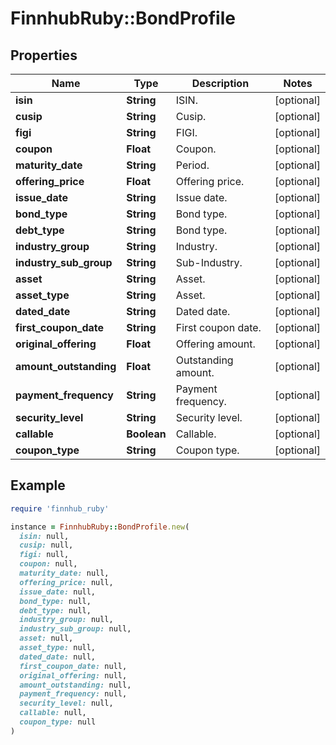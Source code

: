 # FinnhubRuby::BondProfile

## Properties

| Name | Type | Description | Notes |
| ---- | ---- | ----------- | ----- |
| **isin** | **String** | ISIN. | [optional] |
| **cusip** | **String** | Cusip. | [optional] |
| **figi** | **String** | FIGI. | [optional] |
| **coupon** | **Float** | Coupon. | [optional] |
| **maturity_date** | **String** | Period. | [optional] |
| **offering_price** | **Float** | Offering price. | [optional] |
| **issue_date** | **String** | Issue date. | [optional] |
| **bond_type** | **String** | Bond type. | [optional] |
| **debt_type** | **String** | Bond type. | [optional] |
| **industry_group** | **String** | Industry. | [optional] |
| **industry_sub_group** | **String** | Sub-Industry. | [optional] |
| **asset** | **String** | Asset. | [optional] |
| **asset_type** | **String** | Asset. | [optional] |
| **dated_date** | **String** | Dated date. | [optional] |
| **first_coupon_date** | **String** | First coupon date. | [optional] |
| **original_offering** | **Float** | Offering amount. | [optional] |
| **amount_outstanding** | **Float** | Outstanding amount. | [optional] |
| **payment_frequency** | **String** | Payment frequency. | [optional] |
| **security_level** | **String** | Security level. | [optional] |
| **callable** | **Boolean** | Callable. | [optional] |
| **coupon_type** | **String** | Coupon type. | [optional] |

## Example

```ruby
require 'finnhub_ruby'

instance = FinnhubRuby::BondProfile.new(
  isin: null,
  cusip: null,
  figi: null,
  coupon: null,
  maturity_date: null,
  offering_price: null,
  issue_date: null,
  bond_type: null,
  debt_type: null,
  industry_group: null,
  industry_sub_group: null,
  asset: null,
  asset_type: null,
  dated_date: null,
  first_coupon_date: null,
  original_offering: null,
  amount_outstanding: null,
  payment_frequency: null,
  security_level: null,
  callable: null,
  coupon_type: null
)
```

